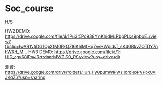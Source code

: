 # Soc_course
H/S

HW2 DEMO:
https://drive.google.com/file/d/1Pu3r5Pc938YlnKhjdMLRbpPLks9pboEL/view?fbclid=IwAR1VtjDG1OpXfM0RyQZl6KhIMfHq7vvHWpidsT_sK4OBkvZOTDY7nhWRH_M
 ..
HW3 DEMO: 
https://drive.google.com/file/d/1-HID_agx68lPmJRrtrdaprMWZ-S0_RSr/view?usp=drivesdk

測資:
https://drive.google.com/drive/folders/10h_FyQpumWIPwY1orbRpPVPpx0XJKqZ6?usp=sharing
